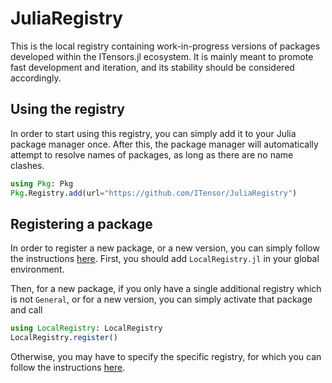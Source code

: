 # JuliaRegistry

This is the local registry containing work-in-progress versions of packages developed within the ITensors.jl ecosystem.
It is mainly meant to promote fast development and iteration, and its stability should be considered accordingly.

## Using the registry

In order to start using this registry, you can simply add it to your Julia package manager once.
After this, the package manager will automatically attempt to resolve names of packages, as long as there are no name clashes.

```julia
using Pkg: Pkg
Pkg.Registry.add(url="https://github.com/ITensor/JuliaRegistry")
```

## Registering a package

In order to register a new package, or a new version, you can simply follow the instructions [here](https://github.com/GunnarFarneback/ITensorRegistry.jl).
First, you should add `LocalRegistry.jl` in your global environment.

Then, for a new package, if you only have a single additional registry which is not `General`, or for a new version, you can simply activate that package and call
```julia
using LocalRegistry: LocalRegistry
LocalRegistry.register()
```

Otherwise, you may have to specify the specific registry, for which you can follow the instructions [here](https://github.com/GunnarFarneback/LocalRegistry.jl/docs/create_registry.md).
